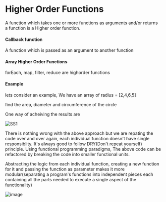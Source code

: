 # Higher Order Functions

A function which takes one or more functions as arguments and/or returns a function is a Higher order function.

#### Callback function
A function which is passed as an argument to another function
#### Array Higher Order Functions
forEach, map, filter, reduce are highorder functions

#### Example
lets consider an example, We have an array of radius = [2,4,6,5]

find the area, diameter and circumference of the circle

One way of acheiving the results are

![SS1](https://user-images.githubusercontent.com/88746202/212942456-650a6f93-9caf-412e-821b-52f27ffdc859.svg)

There is nothing wrong with the above approach but we are repating the code over and over again, each individual function doesn't have single responsiblity.
It's always good to follow DRY(Don't repeat yourself) principle.
Using functional programming paradigms, The above code can be refactored by breaking the code into smaller functional units.

Abstracting the logic from each individual function, creating a new function for it and passing the function as parameter makes it more modular(separating a program's
functions into independent pieces each containing all the parts needed to execute a single aspect of the functionality) 

![image](https://user-images.githubusercontent.com/88746202/212945839-d4eb7228-8029-44e7-9e56-cee017a443cc.png)
